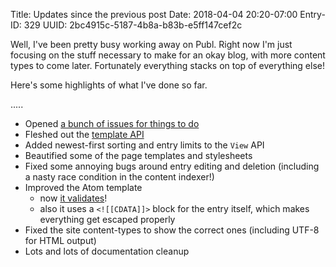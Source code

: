 Title: Updates since the previous post
Date: 2018-04-04 20:20-07:00
Entry-ID: 329
UUID: 2bc4915c-5187-4b8a-b83b-e5ff147cef2c

Well, I've been pretty busy working away on Publ. Right now I'm just focusing
on the stuff necessary to make for an okay blog, with more content types to come
later. Fortunately everything stacks on top of everything else!

Here's some highlights of what I've done so far.

.....

* Opened [a bunch of issues for things to do](http://github.com/fluffy-critter/Publ/issues)
* Fleshed out the [template API](/template-format)
* Added newest-first sorting and entry limits to the `View` API
* Beautified some of the page templates and stylesheets
* Fixed some annoying bugs around entry editing and deletion (including a nasty race condition in the content indexer!)
* Improved the Atom template
    * now [it validates](http://www.feedvalidator.org/check.cgi?url=http%3A%2F%2Fpubl.beesbuzz.biz)!
    * also it uses a `<![[CDATA]]>` block  for the entry itself, which makes everything get escaped properly
* Fixed the site content-types to show the correct ones (including UTF-8 for HTML output)
* Lots and lots of documentation cleanup

